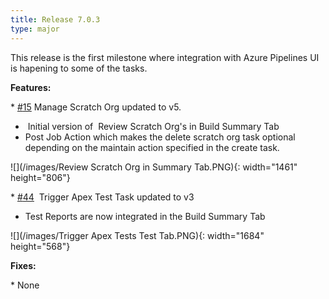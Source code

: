 ```yaml
---
title: Release 7.0.3
type: major
---
```


This release is the first milestone where integration with Azure Pipelines UI is hapening to some of the tasks.

**Features:**

\* [\#](https://github.com/azlamsalam/sfpowerscripts/issues/15)[15](__notset__)&nbsp;Manage Scratch Org updated to v5.&nbsp;

* &nbsp;Initial version of &nbsp;Review Scratch Org's in Build Summary Tab
* Post Job Action which makes the delete scratch org task optional depending on the maintain action specified in the create task.

![](/images/Review Scratch Org in Summary Tab.PNG){: width="1461" height="806"}

\* [\#](https://github.com/azlamsalam/sfpowerscripts/issues/44)[44](__notset__)&nbsp; Trigger Apex Test Task updated to v3

* Test Reports are now integrated in the Build Summary Tab

![](/images/Trigger Apex Tests Test Tab.PNG){: width="1684" height="568"}

**Fixes:**

\* None